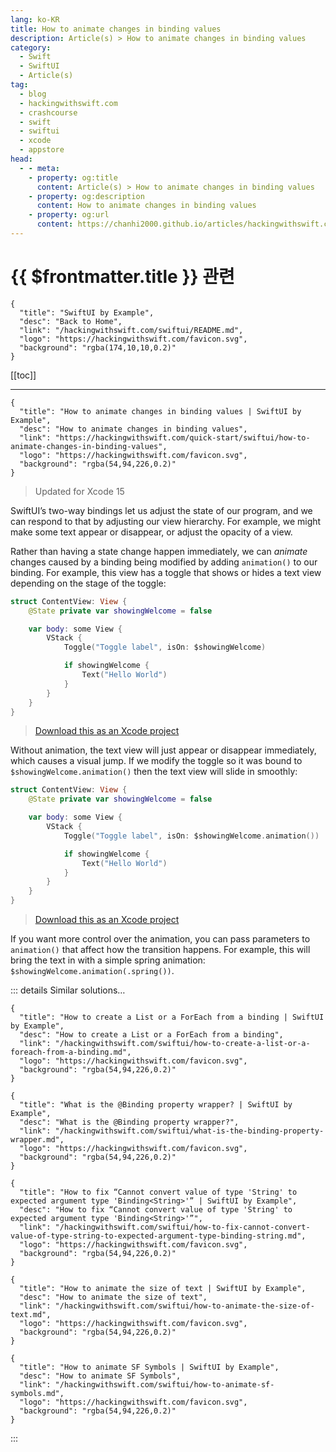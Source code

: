```yaml
---
lang: ko-KR
title: How to animate changes in binding values
description: Article(s) > How to animate changes in binding values
category:
  - Swift
  - SwiftUI
  - Article(s)
tag: 
  - blog
  - hackingwithswift.com
  - crashcourse
  - swift
  - swiftui
  - xcode
  - appstore
head:
  - - meta:
    - property: og:title
      content: Article(s) > How to animate changes in binding values
    - property: og:description
      content: How to animate changes in binding values
    - property: og:url
      content: https://chanhi2000.github.io/articles/hackingwithswift.com/swiftui/how-to-animate-changes-in-binding-values.html
---
```


# {{ $frontmatter.title }} 관련

```component VPCard
{
  "title": "SwiftUI by Example",
  "desc": "Back to Home",
  "link": "/hackingwithswift.com/swiftui/README.md",
  "logo": "https://hackingwithswift.com/favicon.svg",
  "background": "rgba(174,10,10,0.2)"
}
```

[[toc]]

---

```component VPCard
{
  "title": "How to animate changes in binding values | SwiftUI by Example",
  "desc": "How to animate changes in binding values",
  "link": "https://hackingwithswift.com/quick-start/swiftui/how-to-animate-changes-in-binding-values",
  "logo": "https://hackingwithswift.com/favicon.svg",
  "background": "rgba(54,94,226,0.2)"
}
```

> Updated for Xcode 15

SwiftUI’s two-way bindings let us adjust the state of our program, and we can respond to that by adjusting our view hierarchy. For example, we might make some text appear or disappear, or adjust the opacity of a view.

Rather than having a state change happen immediately, we can *animate* changes caused by a binding being modified by adding `animation()` to our binding. For example, this view has a toggle that shows or hides a text view depending on the stage of the toggle:


```swift
struct ContentView: View {
    @State private var showingWelcome = false

    var body: some View {
        VStack {
            Toggle("Toggle label", isOn: $showingWelcome)

            if showingWelcome {
                Text("Hello World")
            }
        }
    }
}
```

> [<FontIcon icon="fas fa-file-zipper"/>Download this as an Xcode project](https://hackingwithswift.com/files/projects/swiftui/how-to-animate-changes-in-binding-values-1.zip)

<VidStack src="https://hackingwithswift.com/img/books/quick-start/swiftui/how-to-animate-changes-in-binding-values-1~dark.mp4" />

Without animation, the text view will just appear or disappear immediately, which causes a visual jump. If we modify the toggle so it was bound to `$showingWelcome.animation()` then the text view will slide in smoothly:


```swift
struct ContentView: View {
    @State private var showingWelcome = false

    var body: some View {
        VStack {
            Toggle("Toggle label", isOn: $showingWelcome.animation())

            if showingWelcome {
                Text("Hello World")
            }
        }
    }
}
```

> [<FontIcon icon="fas fa-file-zipper"/>Download this as an Xcode project](https://hackingwithswift.com/files/projects/swiftui/how-to-animate-changes-in-binding-values-2.zip)

<VidStack src="https://hackingwithswift.com/img/books/quick-start/swiftui/how-to-animate-changes-in-binding-values-2~dark.mp4" />

If you want more control over the animation, you can pass parameters to `animation()` that affect how the transition happens. For example, this will bring the text in with a simple spring animation: `$showingWelcome.animation(.spring())`.

<VidStack src="https://hackingwithswift.com/img/books/quick-start/swiftui/how-to-animate-changes-in-binding-values-3~dark.mp4" />

::: details Similar solutions…

```component VPCard
{
  "title": "How to create a List or a ForEach from a binding | SwiftUI by Example",
  "desc": "How to create a List or a ForEach from a binding",
  "link": "/hackingwithswift.com/swiftui/how-to-create-a-list-or-a-foreach-from-a-binding.md",
  "logo": "https://hackingwithswift.com/favicon.svg",
  "background": "rgba(54,94,226,0.2)"
}
```

```component VPCard
{
  "title": "What is the @Binding property wrapper? | SwiftUI by Example",
  "desc": "What is the @Binding property wrapper?",
  "link": "/hackingwithswift.com/swiftui/what-is-the-binding-property-wrapper.md",
  "logo": "https://hackingwithswift.com/favicon.svg",
  "background": "rgba(54,94,226,0.2)"
}
```

```component VPCard  
{
  "title": "How to fix “Cannot convert value of type 'String' to expected argument type 'Binding<String>'” | SwiftUI by Example",
  "desc": "How to fix “Cannot convert value of type 'String' to expected argument type 'Binding<String>'”",
  "link": "/hackingwithswift.com/swiftui/how-to-fix-cannot-convert-value-of-type-string-to-expected-argument-type-binding-string.md",
  "logo": "https://hackingwithswift.com/favicon.svg",
  "background": "rgba(54,94,226,0.2)"
}
```

```component VPCard
{
  "title": "How to animate the size of text | SwiftUI by Example",
  "desc": "How to animate the size of text",
  "link": "/hackingwithswift.com/swiftui/how-to-animate-the-size-of-text.md",
  "logo": "https://hackingwithswift.com/favicon.svg",
  "background": "rgba(54,94,226,0.2)"
}
```

```component VPCard
{
  "title": "How to animate SF Symbols | SwiftUI by Example",
  "desc": "How to animate SF Symbols",
  "link": "/hackingwithswift.com/swiftui/how-to-animate-sf-symbols.md",
  "logo": "https://hackingwithswift.com/favicon.svg",
  "background": "rgba(54,94,226,0.2)"
}
```

:::

